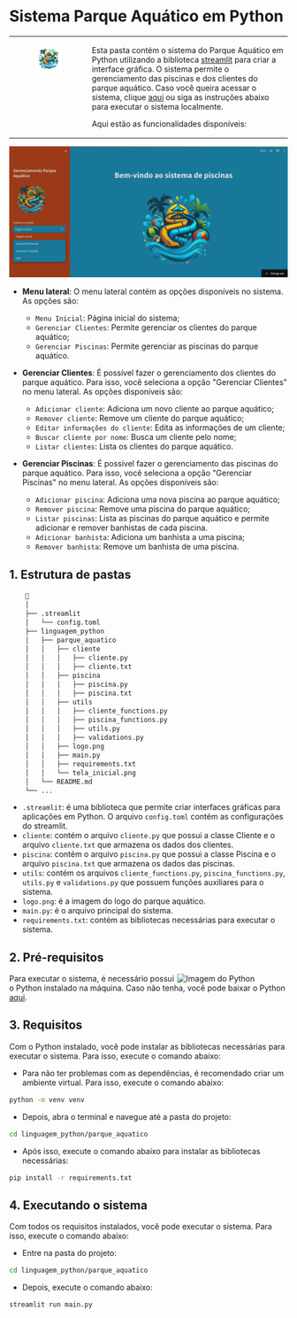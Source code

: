 # Sistema Parque Aquático em Python

<table>
  <tr>
    <td valign="top">
      <figure>
        <img src="parque_aquatico/logo.png" alt="Logo" style="width: 400px;"/>
      </figure>
    </td>
    <td valign="top">

Esta pasta contém o sistema do Parque Aquático em Python utilizando a biblioteca [streamlit](https://www.streamlit.io/) para criar a interface gráfica. O sistema permite o gerenciamento das piscinas e dos clientes do parque aquático. Caso você queira acessar o sistema, clique [aqui](https://sistemaparqueaquatico.streamlit.app/) ou siga as instruções abaixo para executar o sistema localmente.

Aqui estão as funcionalidades disponíveis:
    </td>
  </tr>
</table>

![Alt text](parque_aquatico/tela_inicial.png)


- **Menu lateral**: O menu lateral contém as opções disponíveis no sistema. As opções são:
    - `Menu Inicial`: Página inicial do sistema;
    - `Gerenciar Clientes`: Permite gerenciar os clientes do parque aquático;
    - `Gerenciar Piscinas`: Permite gerenciar as piscinas do parque aquático.


- **Gerenciar Clientes**:
É possível fazer o gerenciamento dos clientes do parque aquático. Para isso, você seleciona a opção "Gerenciar Clientes" no menu lateral. As opções disponíveis são:

    - `Adicionar cliente`: Adiciona um novo cliente ao parque aquático;
    - `Remover cliente`: Remove um cliente do parque aquático;
    - `Editar informações do cliente`: Edita as informações de um cliente;
    - `Buscar cliente por nome`: Busca um cliente pelo nome;
    - `Listar clientes`: Lista os clientes do parque aquático.


- **Gerenciar Piscinas**: É possivel fazer o gerenciamento das piscinas do parque aquático. Para isso, você seleciona a opção "Gerenciar Piscinas" no menu lateral. As opções disponíveis são:
    
    - `Adicionar piscina`: Adiciona uma nova piscina ao parque aquático;
    - `Remover piscina`: Remove uma piscina do parque aquático;
    - `Listar piscinas`: Lista as piscinas do parque aquático e permite adicionar e remover banhistas de cada piscina.
    - `Adicionar banhista`: Adiciona um banhista a uma piscina;
    - `Remover banhista`: Remove um banhista de uma piscina.


## 1. Estrutura de pastas
```
    📁
    │
    ├── .streamlit
    │   └── config.toml
    ├── linguagem_python
    │   ├── parque_aquatico
    │   │   ├── cliente
    │   │   │   ├── cliente.py
    │   │   │   ├── cliente.txt
    │   │   ├── piscina
    │   │   │   ├── piscina.py
    │   │   │   ├── piscina.txt
    │   │   ├── utils
    │   │   │   ├── cliente_functions.py
    │   │   │   ├── piscina_functions.py
    │   │   │   ├── utils.py
    │   │   │   ├── validations.py
    │   │   ├── logo.png
    │   │   ├── main.py
    │   │   ├── requirements.txt
    │   │   └── tela_inicial.png
    │   └── README.md
    └── ...
```

- ```.streamlit```: é uma biblioteca que permite criar interfaces gráficas para aplicações em Python. O arquivo `config.toml` contém as configurações do streamlit.
- ```cliente```: contém o arquivo `cliente.py` que possui a classe Cliente e o arquivo `cliente.txt` que armazena os dados dos clientes.
- ```piscina```: contém o arquivo `piscina.py` que possui a classe Piscina e o arquivo `piscina.txt` que armazena os dados das piscinas.
- ```utils```: contém os arquivos `cliente_functions.py`, `piscina_functions.py`, `utils.py` e `validations.py` que possuem funções auxiliares para o sistema.
- ```logo.png```: é a imagem do logo do parque aquático.
- ```main.py```: é o arquivo principal do sistema.
- ```requirements.txt```: contém as bibliotecas necessárias para executar o sistema.



## 2. Pré-requisitos
<img align="right" src="https://www.python.org/static/img/python-logo.png" alt="Imagem do Python" width="200"/>

Para executar o sistema, é necessário possui o Python instalado na máquina. Caso não tenha, você pode baixar o Python [aqui](https://www.python.org/downloads/).



## 3. Requisitos

Com o Python instalado, você pode instalar as bibliotecas necessárias para executar o sistema. Para isso, execute o comando abaixo:

- Para não ter problemas com as dependências, é recomendado criar um ambiente virtual. Para isso, execute o comando abaixo:

```bash
python -m venv venv
```


- Depois, abra o terminal e navegue até a pasta do projeto:

```bash
cd linguagem_python/parque_aquatico
```

- Após isso, execute o comando abaixo para instalar as bibliotecas necessárias:

```bash
pip install -r requirements.txt
```

## 4. Executando o sistema

Com todos os requisitos instalados, você pode executar o sistema. Para isso, execute o comando abaixo:

- Entre na pasta do projeto:

```bash
cd linguagem_python/parque_aquatico
```

- Depois, execute o comando abaixo:

```bash
streamlit run main.py
```